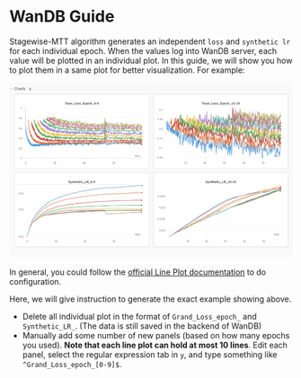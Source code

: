 # WanDB Guide

Stagewise-MTT algorithm generates an independent `loss` and `synthetic lr` for each individual epoch. When the values log into WanDB server, each value will be plotted in an individual plot. In this guide, we will show you how to plot them in a same plot for better visualization. For example:

![WanDB](docs/wandb_example.png)

In general, you could follow the [official Line Plot documentation](https://docs.wandb.ai/guides/app/features/panels/line-plot) to do configuration.

Here, we will give instruction to generate the exact example showing above.

* Delete all individual plot in the format of `Grand_Loss_epoch_` and `Synthetic_LR_`. (The data is still saved in the backend of WanDB)
* Manually add some number of new panels (based on how many epochs you used). **Note that each line plot can hold at most 10 lines**. Edit each panel, select the regular expression tab in `y`, and type something like `^Grand_Loss_epoch_[0-9]$`.
